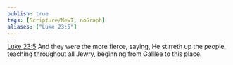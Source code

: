 ```yaml
---
publish: true
tags: [Scripture/NewT, noGraph]
aliases: ["Luke 23:5"]
---
```

[Luke 23:5](https://churchofjesuschrist.org/study/scriptures/nt/luke/23?lang=eng&id=p5#p5) And they were the more fierce, saying, He stirreth up the people, teaching throughout all Jewry, beginning from Galilee to this place.
